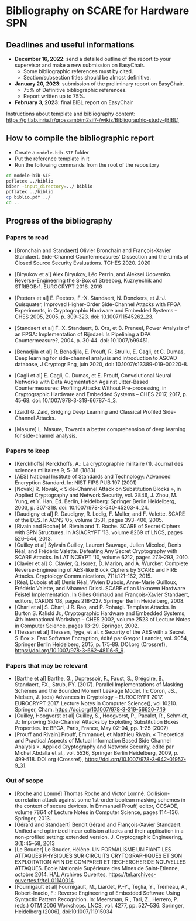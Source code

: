 # Bibliography on SCARE for Hardware SPN

## Deadlines and useful informations

- **December 16, 2022**: send a detailed outline of the report to your supervisor and make a new submission on EasyChair.
    - Some bibliographic references must by cited.
    - Section/subsection titles should be almost definitive.
- **January 20, 2023**: submission of the preliminary report on EasyChair.
    - 75% of Definitive bibliographic references.
    - Report written up to 75%.
- **February 3, 2023**: final BIBL report on EasyChair

Instructions about template and bibliography content: https://gitlab.inria.fr/grossamb/m2sif/-/wikis/Bibliographic-study-(BIBL)

## How to compile the bibliographic report
- Create a `modele-bib-SIF` folder
- Put the reference template in it
- Run the following commands from the root of the repository
```bash
cd modele-bib-SIF
pdflatex ../biblio
biber -input_directory=../ biblio
pdflatex ../biblio
cp biblio.pdf ../
cd ..
```

## Progress of the bibliography

### Papers to read
- [Bronchain and Standaert] Olivier Bronchain and François-Xavier Standaert. Side-Channel Countermeasures' Dissection and the Limits of Closed Source Security Evaluations. TCHES 2020. 2020
- [Biryukov et al] Alex Biryukov, Léo Perrin, and Aleksei Udovenko. Reverse-Engineering the S-Box of Streebog, Kuznyechik and STRIBOBr1. EUROCRYPT 2016. 2016

- [Peeters et al] E. Peeters, F.-X. Standaert, N. Donckers, et J.-J. Quisquater, Improved Higher-Order Side-Channel Attacks with FPGA Experiments, in Cryptographic Hardware and Embedded Systems – CHES 2005, 2005, p. 309‑323. doi: 10.1007/11545262_23.
- [Standaert et al] F.-X. Standaert, B. Ors, et B. Preneel, Power Analysis of an FPGA: Implementation of Rijndael: Is Pipelining a DPA Countermeasure?, 2004, p. 30‑44. doi: 10.1007/b99451.
- [Benadjila et al] R. Benadjila, E. Prouff, R. Strullu, E. Cagli, et C. Dumas, Deep learning for side-channel analysis and introduction to ASCAD database, J Cryptogr Eng, juin 2020, doi: 10.1007/s13389-019-00220-8.
- [Cagli et al] E. Cagli, C. Dumas, et E. Prouff, Convolutional Neural Networks with Data Augmentation Against Jitter-Based Countermeasures: Profiling Attacks Without Pre-processing, in Cryptographic Hardware and Embedded Systems – CHES 2017, 2017, p. 45‑68. doi: 10.1007/978-3-319-66787-4_3.
- [Zaid] G. Zaid, Bridging Deep Learning and Classical Profiled Side-Channel Attacks.
- [Masure] L. Masure, Towards a better comprehension of deep learning for side-channel analysis.


### Papers to keep
- [Kerckhoffs] Kerckhoﬀs, A.: La cryptographie militaire (1). Journal des sciences militaires 9, 5–38 (1883)
- [AES] National Institute of Standards and Technology: Advanced Encryption Standard. In: NIST FIPS PUB 197 (2001) 
- [Novak] R. Novak, « Side-Channel Attack on Substitution Blocks », in Applied Cryptography and Network Security, vol. 2846, J. Zhou, M. Yung, et Y. Han, Éd. Berlin, Heidelberg: Springer Berlin Heidelberg, 2003, p. 307‑318. doi: 10.1007/978-3-540-45203-4_24.
- [Daudigny et al] R. Daudigny, R. Ledig, F. Muller, and F. Valette. SCARE of the DES. In ACNS ’05, volume 3531,
pages 393–406, 2005.
- [Rivain and Roche] M. Rivain and T. Roche. SCARE of Secret Ciphers with SPN Structures. In ASIACRYPT ’13, volume
8269 of LNCS, pages 526–544, 2013.
- [Guilley et al] Sylvain Guilley, Laurent Sauvage, Julien Micolod, Denis Réal, and Frédéric Valette. Defeating Any
Secret Cryptography with SCARE Attacks. In LATINCRYPT ’10, volume 6212, pages 273–293, 2010.
- [Clavier et al] C. Clavier, Q. Isorez, D. Marion, and A. Wurcker. Complete Reverse-Engineering of AES-like Block Ciphers by SCARE and FIRE Attacks. Cryptology Communications, 7(1):121–162, 2015.
- [Réal, Dubois et al] Denis Réal, Vivien Dubois, Anne-Marie Guilloux, Frédéric Valette, and Mhamed Drissi. SCARE of an Unknown Hardware Feistel Implementation. In Gilles Grimaud and François-Xavier Standaert, editors, CARDIS ’08, pages 218–227. Springer Berlin Heidelberg, 2008.
- [Chari et al] S. Chari, J.R. Rao, and P. Rohatgi. Template Attacks. In Burton S. Kaliski Jr., Cryptographic Hardware and Embedded Systems, 4th International Workshop – CHES 2002, volume 2523 of Lecture Notes in Computer Science, pages 13–29. Springer, 2002.
- [Tiessen et al] Tiessen, Tyge, et al. « Security of the AES with a Secret S-Box ». Fast Software Encryption, édité par Gregor Leander, vol. 9054, Springer Berlin Heidelberg, 2015, p. 175‑89. DOI.org (Crossref), https://doi.org/10.1007/978-3-662-48116-5_9.

### Papers that may be relevant
- [Barthe et al] Barthe, G., Dupressoir, F., Faust, S., Grégoire, B., Standaert, FX., Strub, PY. (2017). Parallel Implementations of Masking Schemes and the Bounded Moment Leakage Model. In: Coron, JS., Nielsen, J. (eds) Advances in Cryptology – EUROCRYPT 2017. EUROCRYPT 2017. Lecture Notes in Computer Science(), vol 10210. Springer, Cham. https://doi.org/10.1007/978-3-319-56620-7_19
- [Guilley, Hoogvorst et al] Guilley, S., Hoogvorst, P., Pacalet, R., Schmidt, J.: Improving Side-Channel Attacks by Exploiting Substitution Boxes Properties. In: BFCA, Paris, France, May 02-04, pp. 1–25 (2007)
- [Prouff and Rivain] Prouff, Emmanuel, et Matthieu Rivain. « Theoretical and Practical Aspects of Mutual Information Based Side Channel Analysis ». Applied Cryptography and Network Security, édité par Michel Abdalla et al., vol. 5536, Springer Berlin Heidelberg, 2009, p. 499‑518. DOI.org (Crossref), https://doi.org/10.1007/978-3-642-01957-9_31.

### Out of scope
- [Roche and Lomné] Thomas Roche and Victor Lomné. Collision-correlation attack against some 1st-order boolean masking schemes in the context of secure devices. In Emmanuel Prouff, editor, COSADE, volume 7864 of Lecture Notes in Computer Science, pages 114–136. Springer, 2013.
- [Gérard and Standaert] Benoît Gérard and François-Xavier Standaert. Unified and optimized linear collision attacks and their application in a non-profiled setting: extended version. J. Cryptographic Engineering, 3(1):45–58, 2013
- [Le Bouder] Le Bouder, Hélène. UN FORMALISME UNIFIANT LES ATTAQUES PHYSIQUES SUR CIRCUITS CRYTOGRAPHIQUES ET SON EXPLOITATION AFIN DE COMPARER ET RECHERCHER DE NOUVELLES ATTAQUES. Ecole Nationale Supérieure des Mines de Saint-Etienne, octobre 2014. HAL Archives Ouvertes, https://tel.archives-ouvertes.fr/tel-01140014.
- [Fournigault et al] Fournigault, M., Liardet, P.-Y., Teglia, Y., Trémeau, A., Robert-Inacio, F.: Reverse Engineering of Embedded Software Using Syntactic Pattern Recognition. In: Meersman, R., Tari, Z., Herrero, P. (eds.) OTM 2006 Workshops. LNCS, vol. 4277, pp. 527–536. Springer, Heidelberg (2006), doi:10.1007/11915034
